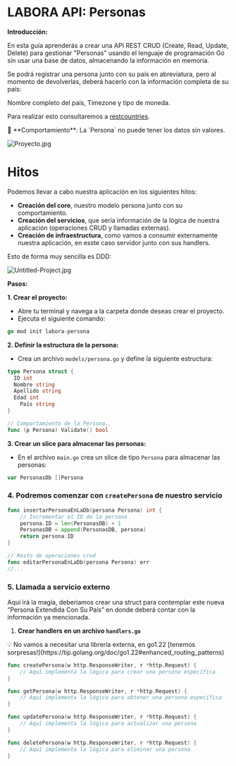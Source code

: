 # LABORA API: Personas

**Introducción:**

En esta guía aprenderás a crear una API REST CRUD (Create, Read, Update, Delete) para gestionar "Personas" usando el lenguaje de programación Go sin usar una base de datos, almacenando la información en memoria.

Se podrá registrar una persona junto con su país en abreviatura, pero al momento de devolverlas, deberá hacerlo con la información completa de su país:

Nombre completo del país, Timezone y tipo de moneda.

Para realizar esto consultaremos a [restcountries](https://restcountries.com/).

<aside>
📑 **Comportamiento**: La `Persona` no puede tener los datos sin valores.

</aside>

![Proyecto.jpg](LABORA%20API%20Personas%20b0fbb776db4049669a396b2bd17c58cc/Proyecto.jpg)

# Hitos

Podemos llevar a cabo nuestra aplicación en los siguientes hitos:

- **Creación del core**, nuestro modelo persona junto con su comportamiento.
- **Creación del servicios**, que sería información de la lógica de nuestra aplicación (operaciones CRUD y llamadas externas).
- **Creación de infraestructura**, como vamos a consumir externamente nuestra aplicación, en esste caso servidor junto con sus handlers.

Esto de forma muy sencilla es DDD:

![Untitled-Project.jpg](LABORA%20API%20Personas%20b0fbb776db4049669a396b2bd17c58cc/Untitled-Project.jpg)

**Pasos:**

**1. Crear el proyecto:**

- Abre tu terminal y navega a la carpeta donde deseas crear el proyecto.
- Ejecuta el siguiente comando:

```go
go mod init labora-persona
```

**2. Definir la estructura de la persona:**

- Crea un archivo `models/persona.go` y define la siguiente estructura:

```go
type Persona struct {
  ID int
  Nombre string
  Apellido string
  Edad int
	País string
}

// Comportamiento de la Persona..
func (p Persona) Validate() bool 
```

**3. Crear un slice para almacenar las personas:**

- En el archivo `main.go` crea un slice de tipo `Persona` para almacenar las personas:

```go
var PersonasDb []Persona
```

### 4. Podremos comenzar con `createPersona` de nuestro servicio

```go
func insertarPersonaEnLaDb(persona Persona) int {
	// Incrementar el ID de la persona
	persona.ID = len(PersonasDB) + 1
	PersonasDB = append(PersonasDB, persona)
	return persona.ID
}

// Resto de operaciones crud
func editarPersonaEnLaDb(persona Persona) err
//...
```

### 5. Llamada a servicio externo

Aquí irá la magía, deberiamos crear una struct para contemplar este nueva “Persona Extendida Con Su País” en donde deberá contar con la información ya mencionada.

1. **Crear handlers en un archivo `handlers.go`**

<aside>
💡 No vamos a necesitar una librería externa, en go1.22 [tenemos sorpresas!](https://tip.golang.org/doc/go1.22#enhanced_routing_patterns)

</aside>

```go
func createPersona(w http.ResponseWriter, r *http.Request) {
	// Aquí implementa la lógica para crear una persona específica
}

func getPersona(w http.ResponseWriter, r *http.Request) {
	// Aquí implementa la lógica para obtener una persona específica
}

func updatePersona(w http.ResponseWriter, r *http.Request) {
	// Aquí implementa la lógica para actualizar una persona
}

func deletePersona(w http.ResponseWriter, r *http.Request) {
	// Aquí implementa la lógica para eliminar una persona
}
```